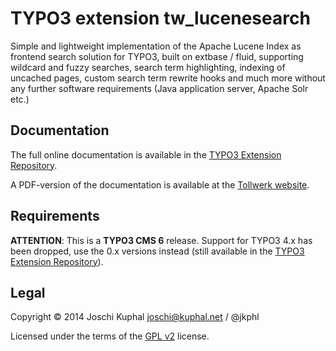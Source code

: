 TYPO3 extension tw_lucenesearch
===============================

Simple and lightweight implementation of the Apache Lucene Index as frontend search solution for TYPO3, built on extbase / fluid, supporting wildcard and fuzzy searches, search term highlighting, indexing of uncached pages, custom search term rewrite hooks and much more without any further software requirements (Java application server, Apache Solr etc.)


Documentation
-------------

The full online documentation is available in the [TYPO3 Extension Repository](http://docs.typo3.org/typo3cms/extensions/tw_lucenesearch/).

A PDF-version of the documentation is available at the [Tollwerk website](http://tollwerk.de/fileadmin/media/manuals/tw_lucenesearch/manual.pdf).


Requirements
------------

**ATTENTION**: This is a **TYPO3 CMS 6** release. Support for TYPO3 4.x has been dropped, use the 0.x versions instead (still available in the [TYPO3 Extension Repository](http://typo3.org/extensions/repository/view/tw_lucenesearch)).


Legal
-----

Copyright © 2014 Joschi Kuphal joschi@kuphal.net / @jkphl

Licensed under the terms of the [GPL v2](LICENSE.txt) license.